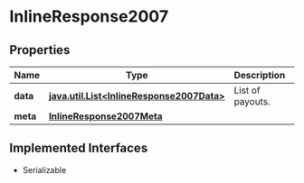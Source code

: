 

# InlineResponse2007


## Properties

Name | Type | Description | Notes
------------ | ------------- | ------------- | -------------
**data** | [**java.util.List&lt;InlineResponse2007Data&gt;**](InlineResponse2007Data.md) | List of payouts. |  [optional]
**meta** | [**InlineResponse2007Meta**](InlineResponse2007Meta.md) |  |  [optional]


## Implemented Interfaces

* Serializable


